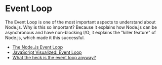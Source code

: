 # Event Loop

The Event Loop is one of the most important aspects to understand about Node.js. Why is this so important? Because it explains how Node.js can be asynchronous and have non-blocking I/O, it explains the "killer feature" of Node.js, which made it this successful.

- [The Node.Js Event Loop](https://nodejs.org/en/docs/guides/event-loop-timers-and-nexttick/#what-is-the-event-loop)
- [JavaScript Visualized: Event Loop](https://dev.to/lydiahallie/javascript-visualized-event-loop-3dif)
- [What the heck is the event loop anyway?](https://www.youtube.com/watch?v=8aGhZQkoFbQ)

